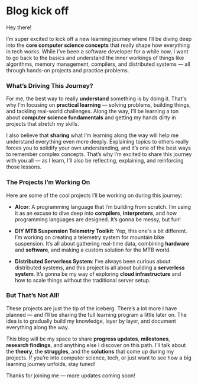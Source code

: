 # Blog kick off

Hey there!

I’m super excited to kick off a new learning journey where I’ll be diving deep into the **core computer science concepts** that really shape how everything in tech works. While I’ve been a software developer for a while now, I want to go back to the basics and understand the inner workings of things like algorithms, memory management, compilers, and distributed systems — all through hands-on projects and practice problems.

### What’s Driving This Journey?

For me, the best way to really **understand** something is by doing it. That's why I’m focusing on **practical learning** — solving problems, building things, and tackling real-world challenges. Along the way, I’ll be learning a ton about **computer science fundamentals** and getting my hands dirty in projects that stretch my skills.

I also believe that **sharing** what I’m learning along the way will help me understand everything even more deeply. Explaining topics to others really forces you to solidify your own understanding, and it’s one of the best ways to remember complex concepts. That’s why I’m excited to share this journey with you all — as I learn, I’ll also be reflecting, explaining, and reinforcing those lessons.

### The Projects I’m Working On

Here are some of the cool projects I’ll be working on during this journey:

- **Alcor**: A programming language that I’m building from scratch. I’m using it as an excuse to dive deep into **compilers**, **interpreters**, and how programming languages are designed. It’s gonna be messy, but fun!
    
- **DIY MTB Suspension Telemetry Toolkit**: Yep, this one's a bit different. I’m working on creating a telemetry system for mountain bike suspension. It’s all about gathering real-time data, combining **hardware** and **software**, and making a custom solution for the MTB world.
    
- **Distributed Serverless System**: I’ve always been curious about distributed systems, and this project is all about building a **serverless system**. It’s gonna be my way of exploring **cloud infrastructure** and how to scale things without the traditional server setup.
    

### But That’s Not All!

These projects are just the tip of the iceberg. There’s a lot more I have planned — and I’ll be sharing the full learning program a little later on. The idea is to gradually build my knowledge, layer by layer, and document everything along the way.

This blog will be my space to share **progress updates**, **milestones**, **research findings**, and anything else I discover on this path. I’ll talk about the **theory**, the **struggles**, and the **solutions** that come up during my projects. If you’re into computer science, tech, or just want to see how a big learning journey unfolds, stay tuned!

Thanks for joining me — more updates coming soon!